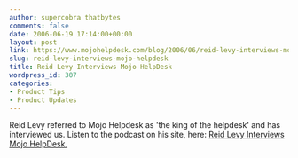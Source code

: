 ```yaml
---
author: supercobra thatbytes
comments: false
date: 2006-06-19 17:14:00+00:00
layout: post
link: https://www.mojohelpdesk.com/blog/2006/06/reid-levy-interviews-mojo-helpdesk/
slug: reid-levy-interviews-mojo-helpdesk
title: Reid Levy Interviews Mojo HelpDesk
wordpress_id: 307
categories:
- Product Tips
- Product Updates
---
```


Reid Levy referred to Mojo Helpdesk as 'the king of the helpdesk' and has interviewed us. Listen to the podcast on his site, here: [Reid Levy Interviews Mojo HelpDesk.](http://reidmorrow.com/2006/06/19/reid-levy-interviews-www.mojohelpdesk.com/blog-helpdesk/)
